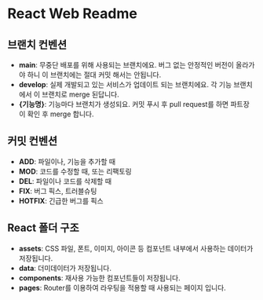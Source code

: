 # React Web Readme

## 브랜치 컨벤션
- **main**: 무중단 배포를 위해 사용되는 브랜치에요. 버그 없는 안정적인 버전이 올라가야 하니 이 브랜치에는 절대 커밋 해서는 안됩니다.
- **develop**: 실제 개발되고 있는 서비스가 업데이트 되는 브랜치에요. 각 기능 브랜치에서 이 브랜치로 merge 된답니다.
- **{기능명}**: 기능마다 브랜치가 생성되요. 커밋 푸시 후 pull request를 하면 파트장이 확인 후 merge 합니다.

## 커밋 컨벤션
- **ADD**: 파일이나, 기능을 추가할 때
- **MOD**: 코드를 수정할 때, 또는 리팩토링
- **DEL**: 파일이나 코드를 삭제할 때
- **FIX**: 버그 픽스, 트러블슈팅
- **HOTFIX**: 긴급한 버그를 픽스


## React 폴더 구조
- **assets**: CSS 파일, 폰트, 이미지, 아이콘 등 컴포넌트 내부에서 사용하는 데이터가 저장됩니다.
- **data**: 더미데이터가 저장됩니다.
- **components**: 재사용 가능한 컴포넌트들이 저장됩니다.
- **pages**: Router를 이용하여 라우팅을 적용할 때 사용되는 페이지 입니다.


